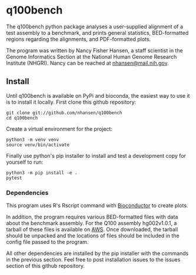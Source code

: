# q100bench

The q100bench python package analyses a user-supplied alignment of a test assembly to a benchmark, and prints general statistics, BED-formatted regions regarding the alignments, and PDF-formatted plots.

The program was written by Nancy Fisher Hansen, a staff scientist in the Genome Informatics Section at the National Human Genome Research Institute (NHGRI). Nancy can be reached at nhansen@mail.nih.gov.

## Install

Until q100bench is available on PyPi and bioconda, the easiest way to use it is to install it locally. First clone this github repository:
```
git clone git://github.com/nhansen/q100bench
cd q100bench
```

Create a virtual environment for the project:
```
python3 -m venv venv
source venv/bin/activate
```

Finally use python's pip installer to install and test a development copy for yourself to run:
```
python3 -m pip install -e .
pytest
```

### Dependencies

This program uses R's Rscript command with [Bioconductor](https://www.bioconductor.org/) to create plots.

In addition, the program requires various BED-formatted files with data about the benchmark assembly. For the Q100 assembly hg002v1.0.1, a tarball of these files is available on [AWS](https://s3-us-west-2.amazonaws.com/human-pangenomics/T2T/HG002/assemblies/polishing/HG002/v1.0/benchmark/resources/hg002v1.0.1.resources.tar.gz). Once downloaded, the tarball should be unpacked and the locations of files should be included in the config file passed to the program.

All other dependencies are installed by the pip installer with the commands in the previous section. Feel free to post installation issues to the issues section of this github repository.


